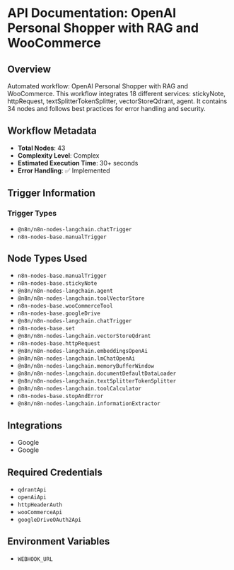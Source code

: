 # API Documentation: OpenAI Personal Shopper with RAG and WooCommerce

## Overview
Automated workflow: OpenAI Personal Shopper with RAG and WooCommerce. This workflow integrates 18 different services: stickyNote, httpRequest, textSplitterTokenSplitter, vectorStoreQdrant, agent. It contains 34 nodes and follows best practices for error handling and security.

## Workflow Metadata
- **Total Nodes**: 43
- **Complexity Level**: Complex
- **Estimated Execution Time**: 30+ seconds
- **Error Handling**: ✅ Implemented

## Trigger Information
### Trigger Types
- `@n8n/n8n-nodes-langchain.chatTrigger`
- `n8n-nodes-base.manualTrigger`

## Node Types Used
- `n8n-nodes-base.manualTrigger`
- `n8n-nodes-base.stickyNote`
- `@n8n/n8n-nodes-langchain.agent`
- `@n8n/n8n-nodes-langchain.toolVectorStore`
- `n8n-nodes-base.wooCommerceTool`
- `n8n-nodes-base.googleDrive`
- `@n8n/n8n-nodes-langchain.chatTrigger`
- `n8n-nodes-base.set`
- `@n8n/n8n-nodes-langchain.vectorStoreQdrant`
- `n8n-nodes-base.httpRequest`
- `@n8n/n8n-nodes-langchain.embeddingsOpenAi`
- `@n8n/n8n-nodes-langchain.lmChatOpenAi`
- `@n8n/n8n-nodes-langchain.memoryBufferWindow`
- `@n8n/n8n-nodes-langchain.documentDefaultDataLoader`
- `@n8n/n8n-nodes-langchain.textSplitterTokenSplitter`
- `@n8n/n8n-nodes-langchain.toolCalculator`
- `n8n-nodes-base.stopAndError`
- `@n8n/n8n-nodes-langchain.informationExtractor`

## Integrations
- Google
- Google

## Required Credentials
- `qdrantApi`
- `openAiApi`
- `httpHeaderAuth`
- `wooCommerceApi`
- `googleDriveOAuth2Api`

## Environment Variables
- `WEBHOOK_URL`
